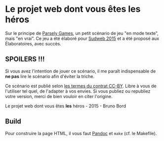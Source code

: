 # Le projet web dont vous êtes les héros

Sur le principe de [Parsely Games](http://www.memento-mori.com/parsely/), un petit scénario de jeu "en mode texte", mais "en vrai". Ce jeu a été élaboré pour [Sudweb 2015](http://sudweb.fr/2015/) et a été proposé aux Élaboratoires, avec succès.

## SPOILERS !!!

Si vous avez l'intention de jouer ce scénario, il me paraît indispensable de **ne pas** lire le scénario afin d'éviter la triche.

Ce scénario est publié selon [les termes du contrat CC-BY](http://creativecommons.org/licenses/by/2.5/). Libre à vous de l'utiliser tel quel, de l'adapter à vos envies. Si vous publiez ou republiez votre version, merci de bien vouloir en citer l'origine.

Le projet web dont vous êtes **les** héros - 2015 - Bruno Bord

## Build

Pour construire la page HTML, il vous faut [Pandoc](http://pandoc.org/) et `make` (cf. le Makefile).
